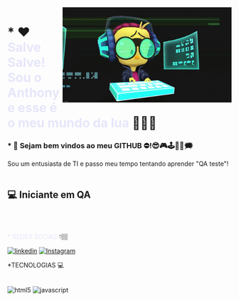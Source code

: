 <img src = "0a10af70-6cbf-46df-9071-0ff586a3b1d6.gif " width = "380px" align = "right" >
<h1>* ❤ <font color = "#E6E6FA"> Salve Salve! Sou o Anthony e esse é o meu mundo da lua </font> 🤖👨‍🚀</h1>
<h3>* 👾  Sejam bem vindos ao meu GITHUB ⛔!😎🎮🕹🎲💭🗯</h3>

Sou um entusiasta de TI e passo meu tempo tentando aprender "QA teste"!
<br></br>
<h2>💻 Iniciante em QA</h2>
<br></br>

<FONT COLOR = "#E6E6FA"> * REDES SOCIAS </FONT>👇🏽

[![linkedin](https://img.shields.io/badge/LinkedIn-0077B5?style=for-the-badge&logo=linkedin&logoColor=white)](https://www.linkedin.com/in/anthonydouglas88)
[![Instagram](https://img.shields.io/badge/Instagram-E4405F?style=for-the-badge&logo=instagram&logoColor=white)](https://www.instagram.com/anthony_paixao88/)

*TECNOLOGIAS 💻

<div style="display: inline_block"><br/>
<img align="center" alt="html5" src="https://img.shields.io/badge/HTML5-E34F26?style=for-the-badge&logo=html5&logoColor=white" />
<img align="center" alt="javascript" src= "https://img.shields.io/badge/JavaScript-F7DF1E?style=for-the-badge&logo=javascript&logoColor=black" />
  


<div>


